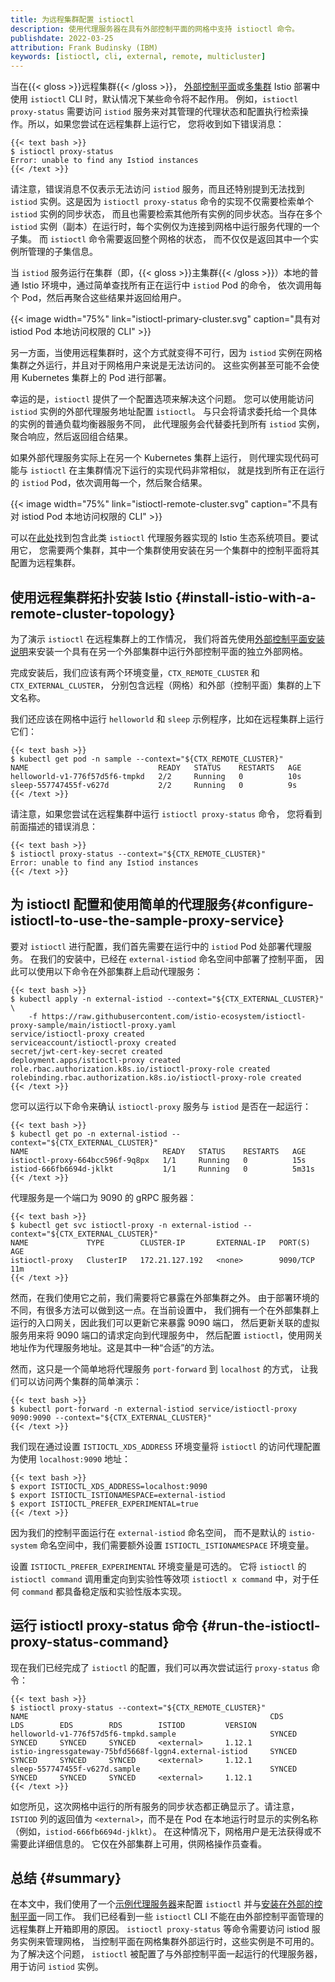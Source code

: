 ```yaml
---
title: 为远程集群配置 istioctl
description: 使用代理服务器在具有外部控制平面的网格中支持 istioctl 命令。
publishdate: 2022-03-25
attribution: Frank Budinsky (IBM)
keywords: [istioctl, cli, external, remote, multicluster]
---
```


当在{{< gloss >}}远程集群{{< /gloss >}}，
[外部控制平面](/zh/docs/setup/install/external-controlplane/)或[多集群](/zh/docs/setup/install/multicluster/)
Istio 部署中使用 `istioctl` CLI 时，默认情况下某些命令将不起作用。
例如，`istioctl proxy-status` 需要访问 `istiod`
服务来对其管理的代理状态和配置执行检索操作。所以，如果您尝试在远程集群上运行它，
您将收到如下错误消息：

    {{< text bash >}}
    $ istioctl proxy-status
    Error: unable to find any Istiod instances
    {{< /text >}}

请注意，错误消息不仅表示无法访问 `istiod` 服务，而且还特别提到无法找到
`istiod` 实例。这是因为 `istioctl proxy-status`
命令的实现不仅需要检索单个 `istiod` 实例的同步状态，
而且也需要检索其他所有实例的同步状态。当存在多个 `istiod`
实例（副本）在运行时，每个实例仅为连接到网格中运行服务代理的一个子集。
而 `istioctl` 命令需要返回整个网格的状态，
而不仅仅是返回其中一个实例所管理的子集信息。

当 `istiod` 服务运行在集群（即，{{< gloss >}}主集群{{< /gloss >}}）本地的普通
Istio 环境中，通过简单查找所有正在运行中 `istiod` Pod 的命令，
依次调用每个 Pod，然后再聚合这些结果并返回给用户。

{{< image width="75%"
    link="istioctl-primary-cluster.svg"
    caption="具有对 istiod Pod 本地访问权限的 CLI"
    >}}

另一方面，当使用远程集群时，这个方式就变得不可行，因为 `istiod`
实例在网格集群之外运行，并且对于网格用户来说是无法访问的。
这些实例甚至可能不会使用 Kubernetes 集群上的 Pod 进行部署。

幸运的是，`istioctl` 提供了一个配置选项来解决这个问题。
您可以使用能访问 `istiod` 实例的外部代理服务地址配置 `istioctl`。
与只会将请求委托给一个具体的实例的普通负载均衡器服务不同，
此代理服务会代替委托到所有 `istiod` 实例，聚合响应，然后返回组合结果。

如果外部代理服务实际上在另一个 Kubernetes 集群上运行，
则代理实现代码可能与 `istioctl` 在主集群情况下运行的实现代码非常相似，
就是找到所有正在运行的 `istiod` Pod，依次调用每一个，然后聚合结果。

{{< image width="75%"
    link="istioctl-remote-cluster.svg"
    caption="不具有对 istiod Pod 本地访问权限的 CLI"
    >}}

可以在[此处](https://github.com/istio-ecosystem/istioctl-proxy-sample)找到包含此类
`istioctl` 代理服务器实现的 Istio 生态系统项目。要试用它，
您需要两个集群，其中一个集群使用安装在另一个集群中的控制平面将其配置为远程集群。

## 使用远程集群拓扑安装 Istio {#install-istio-with-a-remote-cluster-topology}

为了演示 `istioctl` 在远程集群上的工作情况，
我们将首先使用[外部控制平面安装说明](/zh/docs/setup/install/external-controlplane/)来安装一个具有在另一个外部集群中运行外部控制平面的独立外部网格。

完成安装后，我们应该有两个环境变量，`CTX_REMOTE_CLUSTER` 和 `CTX_EXTERNAL_CLUSTER`，
分别包含远程（网格）和外部（控制平面）集群的上下文名称。

我们还应该在网格中运行 `helloworld` 和 `sleep`
示例程序，比如在远程集群上运行它们：

    {{< text bash >}}
    $ kubectl get pod -n sample --context="${CTX_REMOTE_CLUSTER}"
    NAME                             READY   STATUS    RESTARTS   AGE
    helloworld-v1-776f57d5f6-tmpkd   2/2     Running   0          10s
    sleep-557747455f-v627d           2/2     Running   0          9s
    {{< /text >}}

请注意，如果您尝试在远程集群中运行 `istioctl proxy-status` 命令，
您将看到前面描述的错误消息：

    {{< text bash >}}
    $ istioctl proxy-status --context="${CTX_REMOTE_CLUSTER}"
    Error: unable to find any Istiod instances
    {{< /text >}}

## 为 istioctl 配置和使用简单的代理服务{#configure-istioctl-to-use-the-sample-proxy-service}

要对 `istioctl` 进行配置，我们首先需要在运行中的 `istiod` Pod 处部署代理服务。
在我们的安装中，已经在 `external-istiod` 命名空间中部署了控制平面，
因此可以使用以下命令在外部集群上启动代理服务：

    {{< text bash >}}
    $ kubectl apply -n external-istiod --context="${CTX_EXTERNAL_CLUSTER}" \
        -f https://raw.githubusercontent.com/istio-ecosystem/istioctl-proxy-sample/main/istioctl-proxy.yaml
    service/istioctl-proxy created
    serviceaccount/istioctl-proxy created
    secret/jwt-cert-key-secret created
    deployment.apps/istioctl-proxy created
    role.rbac.authorization.k8s.io/istioctl-proxy-role created
    rolebinding.rbac.authorization.k8s.io/istioctl-proxy-role created
    {{< /text >}}

您可以运行以下命令来确认 `istioctl-proxy` 服务与 `istiod` 是否在一起运行：

    {{< text bash >}}
    $ kubectl get po -n external-istiod --context="${CTX_EXTERNAL_CLUSTER}"
    NAME                              READY   STATUS    RESTARTS   AGE
    istioctl-proxy-664bcc596f-9q8px   1/1     Running   0          15s
    istiod-666fb6694d-jklkt           1/1     Running   0          5m31s
    {{< /text >}}

代理服务是一个端口为 9090 的 gRPC 服务器：

    {{< text bash >}}
    $ kubectl get svc istioctl-proxy -n external-istiod --context="${CTX_EXTERNAL_CLUSTER}"
    NAME             TYPE        CLUSTER-IP       EXTERNAL-IP   PORT(S)    AGE
    istioctl-proxy   ClusterIP   172.21.127.192   <none>        9090/TCP   11m
    {{< /text >}}

然而，在我们使用它之前，我们需要将它暴露在外部集群之外。
由于部署环境的不同，有很多方法可以做到这一点。在当前设置中，
我们拥有一个在外部集群上运行的入口网关，因此我们可以更新它来暴露 9090 端口，
然后更新关联的虚拟服务用来将 9090 端口的请求定向到代理服务中，
然后配置 `istioctl`，使用网关地址作为代理服务地址。这是其中一种“合适”的方法。

然而，这只是一个简单地将代理服务 `port-forward` 到 `localhost` 的方式，
让我们可以访问两个集群的简单演示：

    {{< text bash >}}
    $ kubectl port-forward -n external-istiod service/istioctl-proxy 9090:9090 --context="${CTX_EXTERNAL_CLUSTER}"
    {{< /text >}}

我们现在通过设置 `ISTIOCTL_XDS_ADDRESS` 环境变量将 `istioctl`
的访问代理配置为使用 `localhost:9090` 地址：

    {{< text bash >}}
    $ export ISTIOCTL_XDS_ADDRESS=localhost:9090
    $ export ISTIOCTL_ISTIONAMESPACE=external-istiod
    $ export ISTIOCTL_PREFER_EXPERIMENTAL=true
    {{< /text >}}

因为我们的控制平面运行在 `external-istiod` 命名空间，
而不是默认的 `istio-system` 命名空间中，我们需要额外设置
`ISTIOCTL_ISTIONAMESPACE` 环境变量。

设置 `ISTIOCTL_PREFER_EXPERIMENTAL` 环境变量是可选的。
它将 `istioctl` 的 `istioctl command` 调用重定向到实验性等效项
`istioctl x command` 中，对于任何 `command` 都具备稳定版和实验性版本实现。

## 运行 istioctl proxy-status 命令 {#run-the-istioctl-proxy-status-command}

现在我们已经完成了 `istioctl` 的配置，我们可以再次尝试运行
`proxy-status` 命令：

    {{< text bash >}}
    $ istioctl proxy-status --context="${CTX_REMOTE_CLUSTER}"
    NAME                                                      CDS        LDS        EDS        RDS        ISTIOD         VERSION
    helloworld-v1-776f57d5f6-tmpkd.sample                     SYNCED     SYNCED     SYNCED     SYNCED     <external>     1.12.1
    istio-ingressgateway-75bfd5668f-lggn4.external-istiod     SYNCED     SYNCED     SYNCED     SYNCED     <external>     1.12.1
    sleep-557747455f-v627d.sample                             SYNCED     SYNCED     SYNCED     SYNCED     <external>     1.12.1
    {{< /text >}}

如您所见，这次网格中运行的所有服务的同步状态都正确显示了。请注意，
`ISTIOD` 列的返回值为 `<external>`，而不是在 Pod
在本地运行时显示的实例名称（例如，`istiod-666fb6694d-jklkt`）。
在这种情况下，网格用户是无法获得或不需要此详细信息的。
它仅在外部集群上可用，供网格操作员查看。

## 总结 {#summary}

在本文中，我们使用了一个[示例代理服务器](https://github.com/istio-ecosystem/istioctl-proxy-sample)来配置
`istioctl` 并与[安装在外部的控制平面](/zh/docs/setup/install/external-controlplane/)一同工作。
我们已经看到一些 `istioctl` CLI 不能在由外部控制平面管理的远程集群上开箱即用的原因。
`istioctl proxy-status` 等命令需要访问 istiod 服务实例来管理网格，
当控制平面在网格集群外部运行时，这些实例是不可用的。为了解决这个问题，
`istioctl` 被配置了与外部控制平面一起运行的代理服务器，用于访问 `istiod` 实例。
